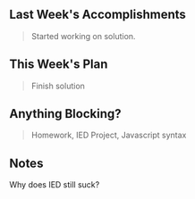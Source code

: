 ## Last Week's Accomplishments

> Started working on solution.

## This Week's Plan

> Finish solution

## Anything Blocking?

> Homework, IED Project, Javascript syntax

## Notes

Why does IED still suck?
